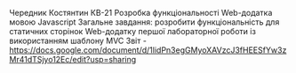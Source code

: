 Чередник Костянтин КВ-21
Розробка функціональності Web-додатка мовою Javascript
Загальне завдання: розробити функціональність для статичних сторінок Web-додатку першої лабораторної роботи із використанням шаблону MVC
Звіт - https://docs.google.com/document/d/1lidPn3egGMyoXAVzcJ3fHEESfYw3zMr41dTSjyo12Ec/edit?usp=sharing

